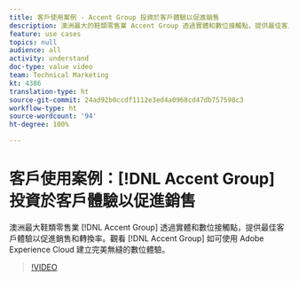 ```yaml
---
title: 客戶使用案例 - Accent Group 投資於客戶體驗以促進銷售
description: 澳洲最大的鞋類零售業 Accent Group 透過實體和數位接觸點，提供最佳客戶體驗以促進銷售和轉換率。觀看 Accent Group 集團如何使用 Adobe Experience Cloud 打造順暢的數位體驗。
feature: use cases
topics: null
audience: all
activity: understand
doc-type: value video
team: Technical Marketing
kt: 4386
translation-type: ht
source-git-commit: 24ad92b0ccdf1112e3ed4a0968cd47db757598c3
workflow-type: ht
source-wordcount: '94'
ht-degree: 100%

---
```



# 客戶使用案例：[!DNL Accent Group] 投資於客戶體驗以促進銷售

澳洲最大鞋類零售業 [!DNL Accent Group] 透過實體和數位接觸點，提供最佳客戶體驗以促進銷售和轉換率。觀看 [!DNL Accent Group] 如可使用 Adobe Experience Cloud 建立完美無縫的數位體驗。

>[!VIDEO](https://video.tv.adobe.com/v/31505/?quality=12)
